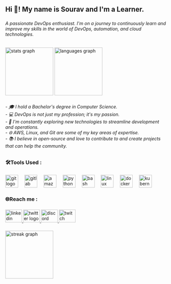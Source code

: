 <h2 align="left">Hi 👋! My name is Sourav and I'm a Learner.</h2>

###

<h6 align="left">A passionate DevOps enthusiast. I'm on a journey to continuously learn and improve my skills in the world of DevOps, automation, and cloud technologies.</h6>

###

<div align="left">
  <img src="https://github-readme-stats.vercel.app/api?username=sourav3227&hide_title=false&hide_rank=true&show_icons=true&include_all_commits=true&count_private=true&disable_animations=true&theme=default&locale=en&hide_border=false" height="150" alt="stats graph"  />
  <img src="https://github-readme-stats.vercel.app/api/top-langs?username=sourav3227&locale=en&hide_title=false&layout=compact&card_width=320&langs_count=5&theme=default&hide_border=false" height="150" alt="languages graph"  />
</div>

###

<h6 align="left">- 🎓 I hold a Bachelor's degree in Computer Science.<br>- 💻 DevOps is not just my profession; it's my passion.<br>- 🚀 I'm constantly exploring new technologies to streamline development and operations.<br>- 🌐 AWS, Linux, and Git are some of my key areas of expertise.<br>- 📚 I believe in open-source and love to contribute to and create projects that can help the community.</h6>

###

<h3 align="left">🛠️Tools Used :</h3>

###

<div align="left">
  <img src="https://cdn.simpleicons.org/git/F05032" height="40" alt="git logo"  />
  <img width="12" />
  <img src="https://cdn.jsdelivr.net/gh/devicons/devicon/icons/gitlab/gitlab-original.svg" height="40" alt="gitlab logo"  />
  <img width="12" />
  <img src="https://skillicons.dev/icons?i=aws" height="40" alt="amazonwebservices logo"  />
  <img width="12" />
  <img src="https://cdn.jsdelivr.net/gh/devicons/devicon/icons/python/python-original.svg" height="40" alt="python logo"  />
  <img width="12" />
  <img src="https://cdn.jsdelivr.net/gh/devicons/devicon/icons/bash/bash-original.svg" height="40" alt="bash logo"  />
  <img width="12" />
  <img src="https://cdn.jsdelivr.net/gh/devicons/devicon/icons/linux/linux-original.svg" height="40" alt="linux logo"  />
  <img width="12" />
  <img src="https://skillicons.dev/icons?i=docker" height="40" alt="docker logo"  />
  <img width="12" />
  <img src="https://skillicons.dev/icons?i=kubernetes" height="40" alt="kubernetes logo"  />
</div>

###

<h3 align="left">🌐Reach me :</h3>

###

<div align="left">
  <a href="https://www.linkedin.com/in/sourav-chandel-9672891a1/" target="_blank">
    <img src="https://raw.githubusercontent.com/maurodesouza/profile-readme-generator/master/src/assets/icons/social/linkedin/default.svg" width="52" height="40" alt="linkedin logo"  />
  </a>
  <a href="https://twitter.com/Souravchandel8" target="_blank">
    <img src="https://raw.githubusercontent.com/maurodesouza/profile-readme-generator/master/src/assets/icons/social/twitter/default.svg" width="52" height="40" alt="twitter logo"  />
  </a>
  <a href="https://discordapp.com/users/1008779291045150751" target="_blank">
    <img src="https://raw.githubusercontent.com/maurodesouza/profile-readme-generator/master/src/assets/icons/social/discord/default.svg" width="52" height="40" alt="discord logo"  />
  </a>
  <a href="https://www.twitch.tv/souravchandel" target="_blank">
    <img src="https://raw.githubusercontent.com/maurodesouza/profile-readme-generator/master/src/assets/icons/social/twitch/default.svg" width="52" height="40" alt="twitch logo"  />
  </a>
</div>

###

<div align="left">
  <img src="https://streak-stats.demolab.com?user=sourav3227&locale=en&mode=daily&theme=default&hide_border=false&border_radius=5&order=3" height="150" alt="streak graph"  />
</div>

###
